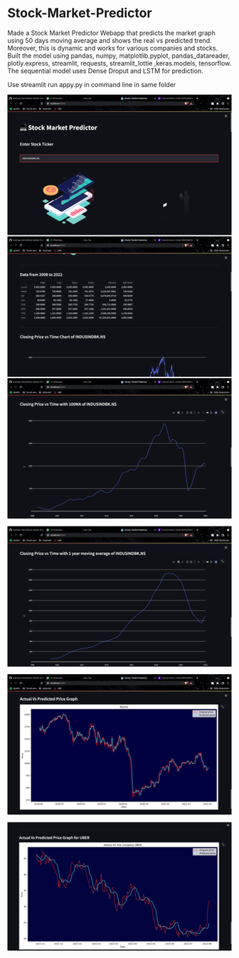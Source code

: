 # Stock-Market-Predictor
Made a Stock Market Predictor Webapp that predicts the market graph using 50 days moving average and shows the real vs predicted trend. Moreover, this is dynamic and works for various companies and stocks. Built the model using pandas, numpy, matplotlib.pyplot,  pandas_datareader, plotly.express, streamlit, requests, streamlit_lottie ,keras.models, tensorflow. The sequential model uses Dense Droput and LSTM for prediction. 


Use streamlit run appy.py in command line in same folder


![Starting Page](https://github.com/Harsh23Kashyap/Stock-Market-Predictor/blob/main/stocks%201.png)
![Displaying data](https://github.com/Harsh23Kashyap/Stock-Market-Predictor/blob/main/stocks%202.png)
![Displaying Average](https://github.com/Harsh23Kashyap/Stock-Market-Predictor/blob/main/stocks%203.png)

![Average](https://github.com/Harsh23Kashyap/Stock-Market-Predictor/blob/main/stocks%204.png)

![Predicted vs Actual](https://github.com/Harsh23Kashyap/Stock-Market-Predictor/blob/main/stocks%205.png)


![Predicted vs Actual for UBER](https://github.com/Harsh23Kashyap/Stock-Market-Predictor/blob/main/stocks%206.png)
